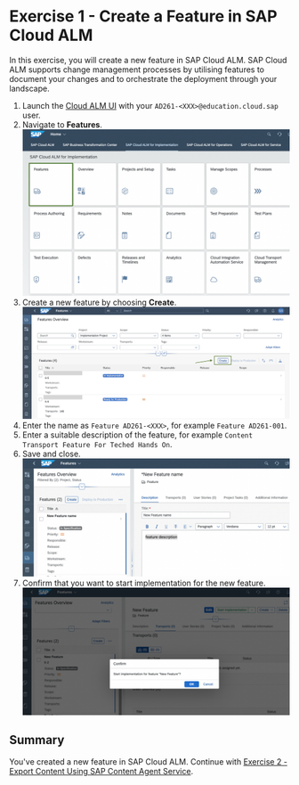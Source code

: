 # Exercise 1 - Create a Feature in SAP Cloud ALM 

In this exercise, you will create a new feature in SAP Cloud ALM. SAP Cloud ALM supports change management processes by utilising features to document your changes and to orchestrate the deployment through your landscape. 

1. Launch the [Cloud ALM UI](https://ad261-calm-h7f2r9xc.eu10.alm.cloud.sap/launchpad#Shell-home) with your `AD261-<XXX>@education.cloud.sap` user.
2. Navigate to **Features**.  
    <img width="700" alt="image" src="images/ALM-feature.png">
3. Create a new feature by choosing **Create**.  
    <img width="700" alt="image" src="images/ALMCreateFeature.png">
4. Enter the name as `Feature AD261-<XXX>`, for example `Feature AD261-001`.
5. Enter a suitable description of the feature, for example `Content Transport Feature For Teched Hands On`.
6. Save and close.  
    <img width="700" alt="image" src="images/ALM-New-feature.png">
7. Confirm that you want to start implementation for the new feature.  
    <img width="700" alt="image" src="images/ALM-start-impl.png">

## Summary

You've created a new feature in SAP Cloud ALM. 
Continue with [Exercise 2 - Export Content Using SAP Content Agent Service](../ex2/README.md).

